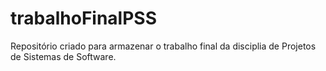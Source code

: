 # trabalhoFinalPSS
Repositório criado para armazenar o trabalho final da disciplia de Projetos de Sistemas de Software.
